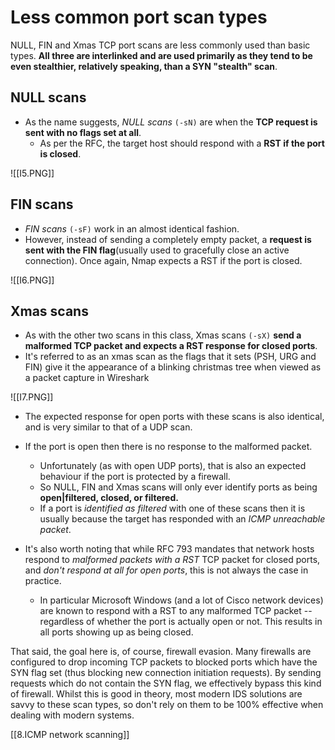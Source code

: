 # Less common port scan types
NULL, FIN and Xmas TCP port scans are less commonly used than basic types. 
**All three are interlinked and are used primarily as they tend to be even stealthier, relatively speaking, than a SYN "stealth" scan**. 

## NULL scans
- As the name suggests, *NULL scans* `(-sN)` are when the **TCP request is sent with no flags set at all**.
	- As per the RFC, the target host should respond with a **RST if the port is closed**.

![[I5.PNG]]

## FIN scans
- *FIN scans* `(-sF)` work in an almost identical fashion. 
- However, instead of sending a completely empty packet, a **request is sent with the FIN flag**(usually used to gracefully close an active connection). Once again, Nmap expects a RST if the port is closed.

![[I6.PNG]]

## Xmas scans
- As with the other two scans in this class, Xmas scans `(-sX)` **send a malformed TCP packet and expects a RST response for closed ports**. 
- It's referred to as an xmas scan as the flags that it sets (PSH, URG and FIN) give it the appearance of a blinking christmas tree when viewed as a packet capture in Wireshark

![[I7.PNG]]

- The expected response for open ports with these scans is also identical, and is very similar to that of a UDP scan. 
- If the port is open then there is no response to the malformed packet. 
	- Unfortunately (as with open UDP ports), that is also an expected behaviour if the port is protected by a firewall. 
	- So NULL, FIN and Xmas scans will only ever identify ports as being **open|filtered, closed, or filtered.** 
	- If a port is *identified as filtered* with one of these scans then it is usually because the target has responded with an *ICMP unreachable packet*.

- It's also worth noting that while RFC 793 mandates that network hosts respond to *malformed packets with a RST* TCP packet for closed ports, and *don't respond at all for open ports*, this is not always the case in practice. 
	- In particular Microsoft Windows (and a lot of Cisco network devices) are known to respond with a RST to any malformed TCP packet -- regardless of whether the port is actually open or not. This results in all ports showing up as being closed.

That said, the goal here is, of course, firewall evasion. Many firewalls are configured to drop incoming TCP packets to blocked ports which have the SYN flag set (thus blocking new connection initiation requests). By sending requests which do not contain the SYN flag, we effectively bypass this kind of firewall. Whilst this is good in theory, most modern IDS solutions are savvy to these scan types, so don't rely on them to be 100% effective when dealing with modern systems.

[[8.ICMP network scanning]]